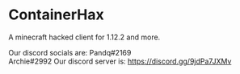 # ContainerHax
A minecraft hacked client for 1.12.2 and more.

$$$$$$$$
Our discord socials are:
Pandq#2169  
Archie#2992
Our discord server is:
https://discord.gg/9jdPa7JXMv
